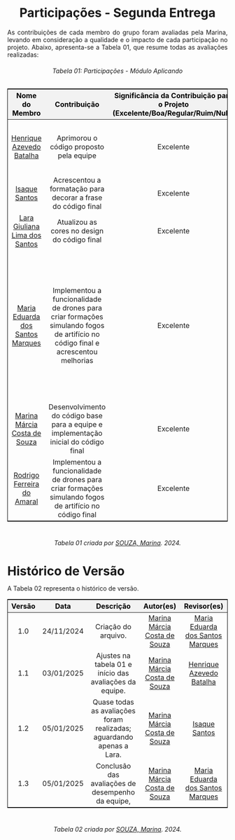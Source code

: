 <!DOCTYPE html>
<html lang="en">
<head>
  <meta charset="UTF-8">
  <meta name="viewport" content="width=device-width, initial-scale=1.0">
  <title>Participações - Segunda Entrega</title>
  <style>
    /* Estilo geral para as tabelas */
    .tabela-alunos {
      margin-left: auto;
      margin-right: auto;
      border-collapse: collapse;
      width: 100%; /* Agora ocupa 100% da largura disponível */
      text-align: center;
      font-size: 16px;
      border: 1px solid black;
      margin-bottom: 40px; /* Espaçamento abaixo da tabela */
    }

    .tabela-alunos th,
    .tabela-alunos td {
      padding: 8px;
      border: 1px solid black;
    }

    .tabela-alunos thead th {
      background-color: #f2f2f2;
      color: #000; /* Cor padrão para modo claro */
    }

    /* Alteração para o modo escuro */
    @media (prefers-color-scheme: dark) {
      .tabela-alunos thead th {
        color: #888; /* Cor cinza para o modo escuro */
      }
    }

    /* Espaçamento adicional para o texto abaixo da tabela */
    .sobre-texto {
      margin-top: 10px; /* Espaçamento reduzido acima do texto */
    }
  </style>
</head>
<body>
  <h1 style="text-align: center; font-weight: bold;">Participações - Segunda Entrega</h1>

  <p align="justify" class="sobre-texto">
    As contribuições de cada membro do grupo foram avaliadas pela Marina, levando em consideração a qualidade e o impacto de cada participação no projeto. Abaixo, apresenta-se a Tabela 01, que resume todas as avaliações realizadas:
  </p>

  <h6 align="center">Tabela 01: Participações - Módulo Aplicando </h6>
  <div style="text-align: center;">
    <table class="tabela-alunos">
      <thead>
        <tr>
          <th>Nome do Membro</th>
          <th>Contribuição</th>
          <th>Significância da Contribuição para o Projeto (Excelente/Boa/Regular/Ruim/Nula)</th>
          <th>Comprobatórios (ex. links para commits)</th>
        </tr>
      </thead>
      <tbody>
        <tr>
          <td><a href="https://github.com/HeBatalha" target="_blank">Henrique Azevedo Batalha</a></td>
          <td>Aprimorou o código proposto pela equipe</td>
          <td>Excelente</td>
          <td>
          <a href="https://github.com/UnBSMA2024-2/2024.2_G2_SMA_ProjetoComportamentoCooperativo/commit/b12736a80001fbc0e8f4f5634f552535ac6b5e93" target="_blank">
            feat: adiciona formatação da palavra 2025
          </a>
          <br>
          <a href="https://github.com/UnBSMA2024-2/2024.2_G2_SMA_ProjetoComportamentoCooperativo/commit/2d3fe9659afdbfce2e9aa5d466963e38a7df47ae" target="_blank">
            fix: corrige pequenos erros no 2025
          </a>
          </td>
          <tr>
          <td><a href="https://github.com/IsaqueSH" target="_blank">Isaque Santos</a></td>
          <td>Acrescentou a formatação para decorar a frase do código final</td>
          <td>Excelente</td>
          <td><a href="https://github.com/UnBSMA2024-2/2024.2_G2_SMA_ProjetoComportamentoCooperativo/commit/54995d919af973534fcff085b738aa91a7249bc8" target="_blank">
            feat: adiciona formatação das decorações da frase
          </a>
          </td>
        </tr>
        <tr>
          <td><a href="https://github.com/gravelylara" target="_blank">Lara Giuliana Lima dos Santos</a></td>
          <td>Atualizou as cores no design do código final</td>
          <td>Excelente</td>
          <td><a href="https://github.com/UnBSMA2024-2/2024.2_G2_SMA_ProjetoComportamentoCooperativo/commit/bc744a3d485ccbe639383f02e5fbd2db214b2cf9" target="_blank">
            change-colors
          </a>
          </td>
        </tr>
        <tr>
          <td><a href="https://github.com/EduardaSMarques" target="_blank">Maria Eduarda dos Santos Marques</a></td>
          <td>Implementou a funcionalidade de drones para criar formações simulando fogos de artifício no código final e acrescentou melhorias</td>
          <td>Excelente</td>
          <td><a href="https://github.com/UnBSMA2024-2/2024.2_G2_SMA_ProjetoComportamentoCooperativo/commit/4b574e2ccaa4f99d08a2b96b6f52f38a16120278" target="_blank">
            feat: implementação do fogo de artifício e coloração
          </a>
          <br>
          <a href="https://github.com/UnBSMA2024-2/2024.2_G2_SMA_ProjetoComportamentoCooperativo/commit/54fe7b3b9c991922931f5759b2f359f7e43a22aa" target="_blank">
            fix: alterando  as cores dos drones a cada 1000 ms
          </a>
          <br>
          <a href="https://github.com/UnBSMA2024-2/2024.2_G2_SMA_ProjetoComportamentoCooperativo/commit/81fd45ceab4c636b8b1747afbb938b934cdb7316" target="_blank">
            feat: corrigindo código da alternancia de cores e adicionando infomações da simulacao no documento
          </a>
          </td>
        </tr>
        <tr>
          <td><a href="https://github.com/The-Boss-Nina" target="_blank">Marina Márcia Costa de Souza</a></td>
          <td>Desenvolvimento do código base para a equipe e implementação inicial do código final</td>
          <td>Excelente</td>
          <td>
          <a href="https://github.com/UnBSMA2024-2/2024.2_G2_SMA_ProjetoComportamentoCooperativo/commit/f470af470d06b5254f3624ee71acfe3f02a7f80b" target="_blank">
            feat: adiciona pasta teste
          </a>
          <br>
          <a href="https://github.com/UnBSMA2024-2/2024.2_G2_SMA_ProjetoComportamentoCooperativo/commit/439a06c576ecd34619fa46de924f416bdff1c933" target="_blank">
            feat: adiciona formacao da palavra FELIZ
          </a>
          </td>
        </tr>
        <tr>
          <td><a href="https://github.com/rodrigoFAmaral" target="_blank">Rodrigo Ferreira do Amaral</a></td>
          <td>Implementou a funcionalidade de drones para criar formações simulando fogos de artifício no código final</td>
          <td>Excelente</td>
          <td><a href="https://github.com/UnBSMA2024-2/2024.2_G2_SMA_ProjetoComportamentoCooperativo/commit/4b574e2ccaa4f99d08a2b96b6f52f38a16120278" target="_blank">
            feat: implementação do fogo de artifício e coloração
          </a>
          </td>
        </tr>
      </tbody>
    </table>
    <p style="margin-top: 10px; text-align: center;">
      <em>Tabela 01 criada por <a href="https://github.com/The-Boss-Nina" target="_blank">SOUZA, Marina</a>. 2024.</em>
    </p>
  </div>

  <h1 style="text-align: left; font-weight: bold; margin-bottom: 10px;">Histórico de Versão</h1>
  <p align="justify">
    A Tabela 02 representa o histórico de versão.
  </p>
  <div style="text-align: center;">
    <table class="tabela-alunos">
      <thead>
        <tr>
          <th>Versão</th>
          <th>Data</th>
          <th>Descrição</th>
          <th>Autor(es)</th>
          <th>Revisor(es)</th>
        </tr>
      </thead>
      <tbody>
        <tr>
          <td>1.0</td>
          <td>24/11/2024</td>
          <td>Criação do arquivo.</td>
          <td><a href="https://github.com/The-Boss-Nina" target="_blank">Marina Márcia Costa de Souza</a></td>
          <td><a href="https://github.com/EduardaSMarques" target="_blank">Maria Eduarda dos Santos Marques</a></td>
        </tr>
        <tr>
          <td>1.1</td>
          <td>03/01/2025</td>
          <td>Ajustes na tabela 01 e início das avaliações da equipe.</td>
          <td><a href="https://github.com/The-Boss-Nina" target="_blank">Marina Márcia Costa de Souza</a></td>
          <td><a href="https://github.com/HeBatalha" target="_blank">Henrique Azevedo Batalha</a></td>
        </tr>
        <tr>
          <td>1.2</td>
          <td>05/01/2025</td>
          <td>Quase todas as avaliações foram realizadas; aguardando apenas a Lara.</td>
          <td><a href="https://github.com/The-Boss-Nina" target="_blank">Marina Márcia Costa de Souza</a></td>
          <td><a href="https://github.com/IsaqueSH" target="_blank">Isaque Santos</a></td>
        </tr>
        <tr>
          <td>1.3</td>
          <td>05/01/2025</td>
          <td>Conclusão das avaliações de desempenho da equipe,</td>
          <td><a href="https://github.com/The-Boss-Nina" target="_blank">Marina Márcia Costa de Souza</a></td>
          <td><a href="https://github.com/EduardaSMarques" target="_blank">Maria Eduarda dos Santos Marques</a></td>
        </tr>
      </tbody>
    </table>
    <p style="margin-top: 10px; text-align: center;">
      <em>Tabela 02 criada por <a href="https://github.com/The-Boss-Nina" target="_blank">SOUZA, Marina</a>. 2024.</em>
    </p>
  </div>
</body>
</html>
